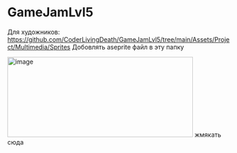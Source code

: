 # GameJamLvl5
Для художников: https://github.com/CoderLivingDeath/GameJamLvl5/tree/main/Assets/Project/Multimedia/Sprites
Добовлять aseprite файл в эту папку

<img width="418" height="181" alt="image" src="https://github.com/user-attachments/assets/6516be65-221f-4323-a124-4ae4435ca186" />
жмякать сюда
